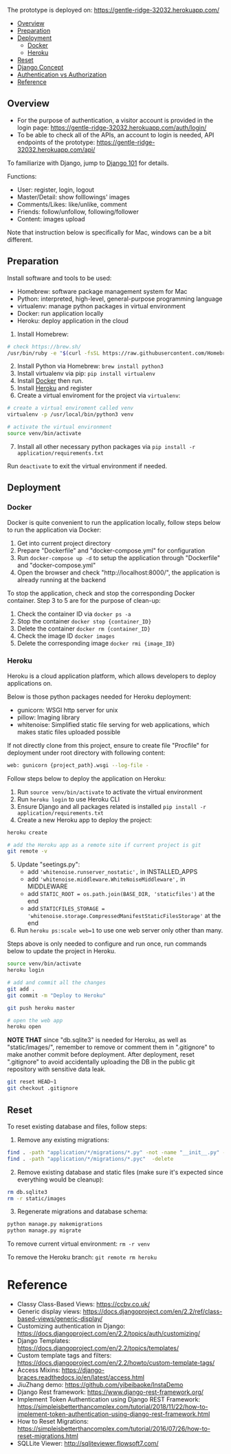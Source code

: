 
The prototype is deployed on: https://gentle-ridge-32032.herokuapp.com/

- [Overview](#overview)
- [Preparation](#preparation)
- [Deployment](#deployment)
    - [Docker](#docker)
    - [Heroku](#heroku)
- [Reset](#reset)
- [Django Concept](#django-concept)
- [Authentication vs Authorization](#authentication-vs-authorization)
- [Reference](#reference)



## Overview
- For the purpose of authentication, a visitor account is provided in the login page: https://gentle-ridge-32032.herokuapp.com/auth/login/
- To be able to check all of the APIs, an account to login is needed, API endpoints of the prototype: https://gentle-ridge-32032.herokuapp.com/api/

To familiarize with Django, jump to [Django 101](django_101.md) for details.

Functions: 
- User: register, login, logout
- Master/Detail: show folllowings' images
- Comments/Likes: like/unlike, comment
- Friends: follow/unfollow, following/follower
- Content: images upload

Note that instruction below is specifically for Mac, windows can be a bit different.


## Preparation
Install software and tools to be used:
- Homebrew: software package management system for Mac
- Python: interpreted, high-level, general-purpose programming language
- virtualenv: manage python packages in virtual environment
- Docker: run application locally
- Heroku: deploy application in the cloud

1. Install Homebrew:
```sh
# check https://brew.sh/
/usr/bin/ruby -e "$(curl -fsSL https://raw.githubusercontent.com/Homebrew/install/master/install)"
```
2. Install Python via Homebrew: `brew install python3`
3. Install virtualenv via pip: `pip install virtualenv`
4. Install [Docker](https://www.docker.com/products/docker-desktop) then run. 
5. Install [Heroku](https://devcenter.heroku.com/articles/heroku-cli) and register
6. Create a virtual enviroment for the project via `virtualenv`:
```sh
# create a virtual enviroment called venv
virtualenv -p /usr/local/bin/python3 venv

# activate the virtual environment
source venv/bin/activate
```
7. Install all other necessary python packages via `pip install -r application/requirements.txt`

Run `deactivate` to exit the virtual environment if needed.


## Deployment
### Docker
Docker is quite convenient to run the application locally, follow steps below to run the application via Docker:
1. Get into current project directory
2. Prepare "Dockerfile" and "docker-compose.yml" for configuration
3. Run `docker-compose up -d` to setup the application through "Dockerfile" and "docker-compose.yml"
4. Open the browser and check "http://localhost:8000/", the application is already running at the backend

To stop the application, check and stop the corresponding Docker container. Step 3 to 5 are for the purpose of clean-up:
1. Check the container ID via `docker ps -a`
2. Stop the container `docker stop {container_ID}`
3. Delete the container `docker rm {container_ID}`
4. Check the image ID `docker images`
5. Delete the corresponding image `docker rmi {image_ID}`

### Heroku
Heroku is a cloud application platform, which allows developers to deploy applications on. 

Below is those python packages needed for Heroku deployment:
- gunicorn: WSGI http server for unix
- pillow: Imaging library
- whitenoise: Simplified static file serving for web applications, which makes static files uploaded possible

If not directly clone from this project, ensure to create file "Procfile" for deployment under root directory with following content:
```sh
web: gunicorn {project_path}.wsgi --log-file -
```

Follow steps below to deploy the application on Heroku:
1. Run `source venv/bin/activate` to activate the virtual environment
2. Run `heroku login` to use Heroku CLI
3. Ensure Django and all packages related is installed `pip install -r application/requirements.txt`
4. Create a new Heroku app to deploy the project: 
```sh
heroku create

# add the Heroku app as a remote site if current project is git
git remote -v
```
5. Update "seetings.py":
    - add `'whitenoise.runserver_nostatic',` in INSTALLED_APPS
    - add `'whitenoise.middleware.WhiteNoiseMiddleware',` in MIDDLEWARE
    - add `STATIC_ROOT = os.path.join(BASE_DIR, 'staticfiles')` at the end
    - add `STATICFILES_STORAGE = 'whitenoise.storage.CompressedManifestStaticFilesStorage'` at the end
6. Run `heroku ps:scale web=1` to use one web server only other than many.


Steps above is only needed to configure and run once, run commands below to update the project in Heroku.
```sh
source venv/bin/activate
heroku login

# add and commit all the changes
git add .
git commit -m "Deploy to Heroku"

git push heroku master

# open the web app
heroku open
```

__NOTE THAT__ since "db.sqlite3" is needed for Heroku, as well as "static/images/", remember to remove or comment them in ".gitignore" to make another commit before deployment. After deployment, reset ".gitignore" to avoid accidentally uploading the DB in the public git repository with sensitive data leak.
```sh
git reset HEAD~1
git checkout .gitignore
```


## Reset
To reset existing database and files, follow steps:
1. Remove any existing migrations:
```sh
find . -path "application/*/migrations/*.py" -not -name "__init__.py" -delete
find . -path "application/*/migrations/*.pyc"  -delete
```
2. Remove existing database and static files (make sure it's expected since everything would be cleanup):
```sh
rm db.sqlite3
rm -r static/images
```
3. Regenerate migrations and database schema:
```sh
python manage.py makemigrations
python manage.py migrate
```

To remove current virtual environment: `rm -r venv`

To remove the Heroku branch: `git remote rm heroku`



# Reference
- Classy Class-Based Views: https://ccbv.co.uk/
- Generic display views: https://docs.djangoproject.com/en/2.2/ref/class-based-views/generic-display/
- Customizing authentication in Django: https://docs.djangoproject.com/en/2.2/topics/auth/customizing/
- Django Templates: https://docs.djangoproject.com/en/2.2/topics/templates/
- Custom template tags and filters: https://docs.djangoproject.com/en/2.2/howto/custom-template-tags/
- Access Mixins: https://django-braces.readthedocs.io/en/latest/access.html
- JiuZhang demo: https://github.com/yibeibaoke/InstaDemo
- Django Rest framework: https://www.django-rest-framework.org/
- Implement Token Authentication using Django REST Framework: https://simpleisbetterthancomplex.com/tutorial/2018/11/22/how-to-implement-token-authentication-using-django-rest-framework.html
- How to Reset Migrations: https://simpleisbetterthancomplex.com/tutorial/2016/07/26/how-to-reset-migrations.html
- SQLLite Viewer: http://sqliteviewer.flowsoft7.com/
